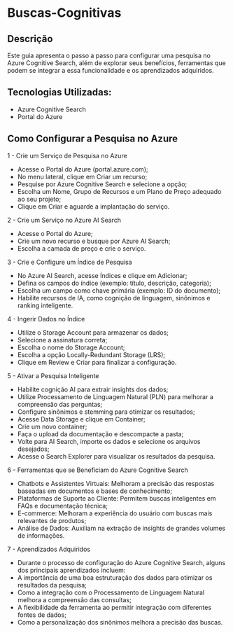 # Buscas-Cognitivas

## Descrição

Este guia apresenta o passo a passo para configurar uma pesquisa no Azure Cognitive Search, além de explorar seus benefícios, 
ferramentas que podem se integrar a essa funcionalidade e os aprendizados adquiridos.

## Tecnologias Utilizadas:
- Azure Cognitive Search
- Portal do Azure

## Como Configurar a Pesquisa no Azure

1 - Crie um Serviço de Pesquisa no Azure
- Acesse o Portal do Azure (portal.azure.com);
- No menu lateral, clique em Criar um recurso;
- Pesquise por Azure Cognitive Search e selecione a opção;
- Escolha um Nome, Grupo de Recursos e um Plano de Preço adequado ao seu projeto;
- Clique em Criar e aguarde a implantação do serviço.

2 - Crie um Serviço no Azure AI Search
- Acesse o Portal do Azure;
- Crie um novo recurso e busque por Azure AI Search;
- Escolha a camada de preço e crie o serviço.

3 - Crie e Configure um Índice de Pesquisa
- No Azure AI Search, acesse Índices e clique em Adicionar;
- Defina os campos do índice (exemplo: título, descrição, categoria);
- Escolha um campo como chave primária (exemplo: ID do documento);
- Habilite recursos de IA, como cognição de linguagem, sinônimos e ranking inteligente.

4 - Ingerir Dados no Índice
- Utilize o Storage Account para armazenar os dados;
- Selecione a assinatura correta;
- Escolha o nome do Storage Account;
- Escolha a opção Locally-Redundant Storage (LRS);
- Clique em Review e Criar para finalizar a configuração.

5 - Ativar a Pesquisa Inteligente
- Habilite cognição AI para extrair insights dos dados;
- Utilize Processamento de Linguagem Natural (PLN) para melhorar a compreensão das perguntas;
- Configure sinônimos e stemming para otimizar os resultados;
- Acesse Data Storage e clique em Container;
- Crie um novo container;
- Faça o upload da documentação e descompacte a pasta;
- Volte para AI Search, importe os dados e selecione os arquivos desejados;
- Acesse o Search Explorer para visualizar os resultados da pesquisa.

6 - Ferramentas que se Beneficiam do Azure Cognitive Search
- Chatbots e Assistentes Virtuais: Melhoram a precisão das respostas baseadas em documentos e bases de conhecimento;
- Plataformas de Suporte ao Cliente: Permitem buscas inteligentes em FAQs e documentação técnica;
- E-commerce: Melhoram a experiência do usuário com buscas mais relevantes de produtos;
- Análise de Dados: Auxiliam na extração de insights de grandes volumes de informações.

7 - Aprendizados Adquiridos
- Durante o processo de configuração do Azure Cognitive Search, alguns dos principais aprendizados incluem:
- A importância de uma boa estruturação dos dados para otimizar os resultados da pesquisa;
- Como a integração com o Processamento de Linguagem Natural melhora a compreensão das consultas;
- A flexibilidade da ferramenta ao permitir integração com diferentes fontes de dados;
- Como a personalização  dos sinônimos melhora a precisão das buscas.







    
